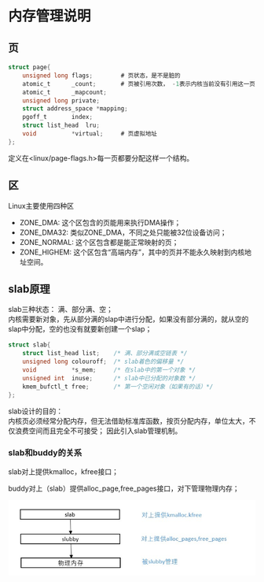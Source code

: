 # 内存管理说明

## 页

```c
struct page{
    unsigned long flags;        # 页状态，是不是脏的
    atomic_t      _count;       # 页被引用次数， -1表示内核当前没有引用这一页
    atomic_t      _mapcount;
    unsigned long private;
    struct address_space *mapping;
    pgoff_t       index;
    struct list_head  lru;
    void          *virtual;     # 页虚拟地址
};

```
定义在<linux/page-flags.h>每一页都要分配这样一个结构。


## 区


Linux主要使用四种区
* ZONE_DMA: 这个区包含的页能用来执行DMA操作；
* ZONE_DMA32: 类似ZONE_DMA，不同之处只能被32位设备访问；
* ZONE_NORMAL: 这个区包含都是能正常映射的页；
* ZONE_HIGHEM: 这个区包含“高端内存”，其中的页并不能永久映射到内核地址空间。
 
## slab原理
slab三种状态：
满、部分满、空；  
内核需要新对象，先从部分满的slap中进行分配，如果没有部分满的，就从空的slap中分配，空的也没有就要新创建一个slap；




```c
struct slab{
    struct list_head list;    /* 满、部分满或空链表 */
    unsigned long colouroff;  /* slab着色的偏移量 */
    void          *s_mem;     /* 在slab中的第一个对象 */
    unsigned int  inuse;      /* slab中已分配的对象数 */
    kmem_bufctl_t free;       /* 第一个空闲对象（如果有的话）*/
};

```


slab设计的目的：  
内核页必须经常分配内存，但无法借助标准库函数，按页分配内存，单位太大，不仅浪费空间而且完全不可接受；
因此引入slab管理机制。

### slab和buddy的关系

slab对上提供kmalloc，kfree接口；

buddy对上（slab）提供alloc_page,free_pages接口，对下管理物理内存；

![](./img/slab.jpg)


